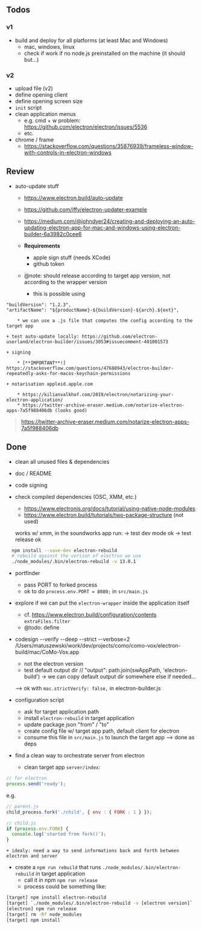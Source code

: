## Todos

### v1

- build and deploy for all platforms (at least Mac and Windows)
    + mac, windows, linux
    + check if work if no node.js preinstalled on the machine (it should but...)

### v2

- upload file (v2)
- define opening client
- define opening screen size
- `init` script
- clean application menus
    + e.g. cmd + w problem: https://github.com/electron/electron/issues/5536
    + etc.
- chrome / frame
    + https://stackoverflow.com/questions/35876939/frameless-window-with-controls-in-electron-windows


## Review

- auto-update stuff
    + https://www.electron.build/auto-update
    + https://github.com/iffy/electron-updater-example
    + https://medium.com/@johndyer24/creating-and-deploying-an-auto-updating-electron-app-for-mac-and-windows-using-electron-builder-6a3982c0cee6 

    + **Requirements**
        * apple sign stuff (needs XCode)
        * github token

    + @note: should release according to target app version, not according to the wrapper version
        * this is possible using
```
"buildVersion": "1.2.3",
"artifactName": "${productName}-${buildVersion}-${arch}.${ext}",
```

        * we can use a .js file that computes the config according to the target app

    + test auto-update locally: https://github.com/electron-userland/electron-builder/issues/3053#issuecomment-401001573

    + signing

        * [**IMPORTANT**!] https://stackoverflow.com/questions/47688943/electron-builder-repeatedly-asks-for-macos-keychain-permissions

    + notarisation appleid.apple.com

        * https://kilianvalkhof.com/2019/electron/notarizing-your-electron-application/
        * https://twitter-archive-eraser.medium.com/notarize-electron-apps-7a5f988406db (looks good)


> https://twitter-archive-eraser.medium.com/notarize-electron-apps-7a5f988406db

## Done

- clean all unused files & dependencies
- doc / README
- code signing

- check compiled dependencies (OSC, XMM, etc.)
    + https://www.electronjs.org/docs/tutorial/using-native-node-modules
    + https://www.electron.build/tutorials/two-package-structure (not used)

    works w/ xmm, in the soundworks app run:
    -> test dev mode ok
    -> test release ok

```sh
  npm install --save-dev electron-rebuild
  # rebuild against the version of electron we use
  ./node_modules/.bin/electron-rebuild -v 13.0.1 
```

- portfinder
    + pass PORT to forked process
    + ok to do `process.env.PORT = 8080;` in `src/main.js`

- explore if we can put the `electron-wrapper` inside the application itself
    + cf. https://www.electron.build/configuration/contents `extraFiles.filter`
    + @todo: define


- codesign --verify --deep --strict --verbose=2 /Users/matuszewski/work/dev/projects/como/como-vox/electron-build/mac/CoMo-Vox.app

    + not the electron version
    + test default output dir // "output": path.join(swAppPath, 'electron-build')
    -> we can copy default output dir somewhere else if needed...

    --> ok with `mac.strictVerify: false,` in electron-builder.js

- configuration script
    + ask for target application path
    + install `electron-rebuild` in target application
    + update package json "from" / "to"
    + create config file w/ target app path, default client for electron
    + consume this file in `src/main.js` to launch the target app
    --> done as deps

- find a clean way to orchestrate server from electron
    + clean target app `server/index`:
```js  
// for electron
process.send('ready');
```
e.g.
```js
// parent.js
child_process.fork('./child', { env : { FORK : 1 } });

// child.js
if (process.env.FORK) {
  console.log('started from fork()');
}
```
    
    + idealy: need a way to send informations back and forth between electron and server
    
- create a `npm run rebuild` that runs `./node_modules/.bin/electron-rebuild` in target application
    + call it in npm `npm run release`
    + process could be something like:

```sh
[target] npm install electron-rebuild
[target] `./node_modules/.bin/electron-rebuild -v [electron version]` 
[electron] npm run release
[target] rm -Rf node_modules
[target] npm install
```

